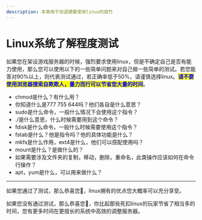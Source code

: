 ```yaml
---
description: 本章用于劝退硬要使用linux的腐竹
---
```


# Linux系统了解程度测试

如果您在架设游戏服务器的时候，强烈要求使用linux，但是不确定自己是否有能力使用，那么您可以使用以下的一些简单问题来对自己做一些简单的测试。若您能答对90%以上，则代表测试通过，若正确率低于50%，请谨慎选择linux。<mark style="color:blue;">**请不要使用浏览器搜索自欺欺人，量力而行可以节省您大量的时间**</mark>。

* chmod是什么？有什么用？
* 你知道什么是777 755 644吗？他们各自是什么意思？
* sudo是什么命令，一般什么情况下会使用这个指令？
* ./是什么意思，什么时候需要用到这个命令？
* fdisk是什么命令，一般什么时候需要使用这个指令？
* fstab是什么？他是指令吗？他的具体功能是什么？
* mkfs是什么作用，ext4是什么，他们可以搭配使用吗？
* mount是什么？是做什么的？
* 如果需要涉及文件夹的复制，移动，删除，重命名，此类操作应该如何在命令行操作？
* apt，yum是什么，可以用来做什么？

***

如果您通过了测试，那么恭喜您🎉，linux拥有的优点您大概率可以充分享受。

如果您没有通过测试，那么恭喜您🎉，你比起那些死扣linux的玩家节省了相当多的时间，您有更多时间在更擅长的系统中高效的调整服务器。

